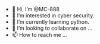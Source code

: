 - 👋 Hi, I’m @MC-888
- 👀 I’m interested in cyber security.
- 🌱 I’m currently learning python.
- 💞️ I’m looking to collaborate on ...
- 📫 How to reach me ...

<!---
MC-888/MC-888 is a ✨ special ✨ repository because its `README.md` (this file) appears on your GitHub profile.
You can click the Preview link to take a look at your changes.
--->
